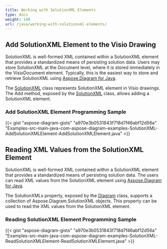 ```yaml
---
title: Working with SolutionXML Elements
type: docs
weight: 140
url: /java/working-with-solutionxml-elements/
---
```


## **Add SolutionXML Element to the Visio Drawing**
SolutionXML is well-formed XML contained within a SolutionXML element that provides a standardized means of persisting solution data. Users may store SolutionXML at the Document level, where it is stored immediately in the VisioDocument element. Typically, this is the easiest way to store and retrieve SolutionXML using [Aspose.Diagram for Java](https://products.aspose.com/diagram/java).

The [SolutionXML](https://apireference.aspose.com/diagram/java/com.aspose.diagram/SolutionXML) class represents SolutionXML element in Visio drawings. The Add method, exposed by the [SolutionXML](hhttp://www.aspose.com/api/java/diagram/com.aspose.diagram/classes/SolutionXML) class, allows adding a SolutionXML element.
### **Add SolutionXML Element Programming Sample**
{{< gist "aspose-diagram-gists" "a970e3b0531843f718d7f46abf12d56a" "Examples-src-main-java-com-aspose-diagram-examples-SolutionXML-AddSolutionXMLElement-AddSolutionXMLElement.java" >}}
## **Reading XML Values from the SolutionXML Element**
SolutionXML is well-formed XML contained within a SolutionXML element that provides a standardized means of persisting solution data. The users can read XML values from the SolutionXML element using [Aspose.Diagram for Java](https://products.aspose.com/diagram/java).

The SolutionXMLs property, exposed by the [Diagram](https://apireference.aspose.com/diagram/java/com.aspose.diagram/Diagram) class, supports a collection of Aspose.Diagram.SolutionXML objects. This property can be used to read the XML values from the SolutionXML element.
### **Reading SolutionXML Element Programming Sample**
{{< gist "aspose-diagram-gists" "a970e3b0531843f718d7f46abf12d56a" "Examples-src-main-java-com-aspose-diagram-examples-SolutionXML-ReadSolutionXMLElement-ReadSolutionXMLElement.java" >}}
